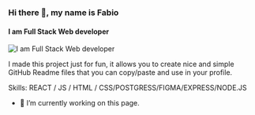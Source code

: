 ### Hi there 👋, my name is Fabio
#### I am Full Stack Web developer
![I am Full Stack Web developer](https://arturssmirnovs.github.io/github-profile-readme-generator/images/banner.png)

I made this project just for fun, it allows you to create nice and simple GitHub Readme files that you can copy/paste and use in your profile.

Skills:  REACT / JS / HTML / CSS/POSTGRESS/FIGMA/EXPRESS/NODE.JS

- 🔭 I’m currently working on this page. 




